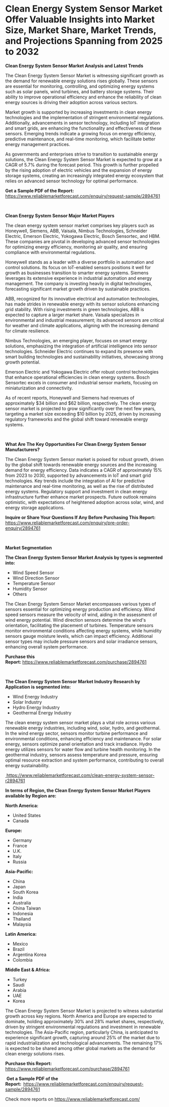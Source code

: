 <p><h1>Clean Energy System Sensor Market Offer Valuable Insights into Market Size, Market Share, Market Trends, and Projections Spanning from 2025 to 2032</h1></p><p><strong>Clean Energy System Sensor Market Analysis and Latest Trends</strong></p>
<p><p>The Clean Energy System Sensor Market is witnessing significant growth as the demand for renewable energy solutions rises globally. These sensors are essential for monitoring, controlling, and optimizing energy systems such as solar panels, wind turbines, and battery storage systems. Their ability to improve operational efficiency and enhance the reliability of clean energy sources is driving their adoption across various sectors.</p><p>Market growth is supported by increasing investments in clean energy technologies and the implementation of stringent environmental regulations. Additionally, advancements in sensor technology, including IoT integration and smart grids, are enhancing the functionality and effectiveness of these sensors. Emerging trends indicate a growing focus on energy efficiency, predictive maintenance, and real-time monitoring, which facilitate better energy management practices.</p><p>As governments and enterprises strive to transition to sustainable energy solutions, the Clean Energy System Sensor Market is expected to grow at a CAGR of 5.7% during the forecast period. This growth is further propelled by the rising adoption of electric vehicles and the expansion of energy storage systems, creating an increasingly integrated energy ecosystem that relies on advanced sensor technology for optimal performance.</p></p>
<p><strong>Get a Sample PDF of the Report:&nbsp;</strong> <a href="https://www.reliablemarketforecast.com/enquiry/request-sample/2894761?utm_campaign=2724&utm_medium=2&utm_source=Github&utm_content=ia&utm_term=15032025&utm_id=clean-energy-system-sensor">https://www.reliablemarketforecast.com/enquiry/request-sample/2894761</a></p>
<p>&nbsp;</p>
<p><strong>Clean Energy System Sensor Major Market Players</strong></p>
<p><p>The clean energy system sensor market comprises key players such as Honeywell, Siemens, ABB, Vaisala, Nimbus Technologies, Schneider Electric, Emerson Electric, Yokogawa Electric, Bosch Sensortec, and HBM. These companies are pivotal in developing advanced sensor technologies for optimizing energy efficiency, monitoring air quality, and ensuring compliance with environmental regulations.</p><p>Honeywell stands as a leader with a diverse portfolio in automation and control solutions. Its focus on IoT-enabled sensors positions it well for growth as businesses transition to smarter energy systems. Siemens leverages its extensive experience in industrial automation and energy management. The company is investing heavily in digital technologies, forecasting significant market growth driven by sustainable practices.</p><p>ABB, recognized for its innovative electrical and automation technologies, has made strides in renewable energy with its sensor solutions enhancing grid stability. With rising investments in green technologies, ABB is expected to capture a larger market share. Vaisala specializes in environmental and industrial measurement; its advanced sensors are critical for weather and climate applications, aligning with the increasing demand for climate resilience.</p><p>Nimbus Technologies, an emerging player, focuses on smart energy solutions, emphasizing the integration of artificial intelligence into sensor technologies. Schneider Electric continues to expand its presence with smart building technologies and sustainability initiatives, showcasing strong growth potential.</p><p>Emerson Electric and Yokogawa Electric offer robust control technologies that enhance operational efficiencies in clean energy systems. Bosch Sensortec excels in consumer and industrial sensor markets, focusing on miniaturization and connectivity.</p><p>As of recent reports, Honeywell and Siemens had revenues of approximately $34 billion and $62 billion, respectively. The clean energy sensor market is projected to grow significantly over the next few years, targeting a market size exceeding $10 billion by 2025, driven by increasing regulatory frameworks and the global shift toward renewable energy systems.</p></p>
<p>&nbsp;</p>
<p><strong>What Are The Key Opportunities For Clean Energy System Sensor Manufacturers?</strong></p>
<p><p>The Clean Energy System Sensor market is poised for robust growth, driven by the global shift towards renewable energy sources and the increasing demand for energy efficiency. Data indicates a CAGR of approximately 15% from 2023 to 2030, supported by advancements in IoT and smart grid technologies. Key trends include the integration of AI for predictive maintenance and real-time monitoring, as well as the rise of distributed energy systems. Regulatory support and investment in clean energy infrastructure further enhance market prospects. Future outlook remains optimistic, with expectations of heightened adoption across solar, wind, and energy storage applications.</p></p>
<p><strong>Inquire or Share Your Questions If Any Before Purchasing This Report:</strong> <a href="https://www.reliablemarketforecast.com/enquiry/pre-order-enquiry/2894761?utm_campaign=2724&utm_medium=2&utm_source=Github&utm_content=ia&utm_term=15032025&utm_id=clean-energy-system-sensor">https://www.reliablemarketforecast.com/enquiry/pre-order-enquiry/2894761</a></p>
<p>&nbsp;</p>
<p><strong>Market Segmentation</strong></p>
<p><strong>The Clean Energy System Sensor Market Analysis by types is segmented into:</strong></p>
<p><ul><li>Wind Speed Sensor</li><li>Wind Direction Sensor</li><li>Temperature Sensor</li><li>Humidity Sensor</li><li>Others</li></ul></p>
<p><p>The Clean Energy System Sensor Market encompasses various types of sensors essential for optimizing energy production and efficiency. Wind speed sensors measure the velocity of wind, aiding in the assessment of wind energy potential. Wind direction sensors determine the wind's orientation, facilitating the placement of turbines. Temperature sensors monitor environmental conditions affecting energy systems, while humidity sensors gauge moisture levels, which can impact efficiency. Additional sensor types may include pressure sensors and solar irradiance sensors, enhancing overall system performance.</p></p>
<p><strong>Purchase this Report:&nbsp;</strong><a href="https://www.reliablemarketforecast.com/purchase/2894761?utm_campaign=2724&utm_medium=2&utm_source=Github&utm_content=ia&utm_term=15032025&utm_id=clean-energy-system-sensor">https://www.reliablemarketforecast.com/purchase/2894761</a></p>
<p>&nbsp;</p>
<p><strong>The Clean Energy System Sensor Market Industry Research by Application is segmented into:</strong></p>
<p><ul><li>Wind Energy Industry</li><li>Solar Industry</li><li>Hydro Energy Industry</li><li>Geothermal Energy Industry</li></ul></p>
<p><p>The clean energy system sensor market plays a vital role across various renewable energy industries, including wind, solar, hydro, and geothermal. In the wind energy sector, sensors monitor turbine performance and environmental conditions, enhancing efficiency and maintenance. For solar energy, sensors optimize panel orientation and track irradiance. Hydro energy utilizes sensors for water flow and turbine health monitoring. In the geothermal industry, sensors assess temperature and pressure, ensuring optimal resource extraction and system performance, contributing to overall energy sustainability.</p></p>
<p><a href="https://www.reliablemarketforecast.com/clean-energy-system-sensor-r2894761?utm_campaign=2724&utm_medium=2&utm_source=Github&utm_content=ia&utm_term=15032025&utm_id=clean-energy-system-sensor">&nbsp;https://www.reliablemarketforecast.com/clean-energy-system-sensor-r2894761</a></p>
<p><strong>In terms of Region, the Clean Energy System Sensor Market Players available by Region are:</strong></p>
<p>
    <p> <strong> North America: </strong>
        <ul>
            <li>United States</li>
            <li>Canada</li>
        </ul>
        </p> 
    <p> <strong> Europe: </strong>
        <ul>
            <li>Germany</li>
            <li>France</li>
            <li>U.K.</li>
            <li>Italy</li>
            <li>Russia</li>
        </ul>
        </p> 
    <p> <strong> Asia-Pacific: </strong>
        <ul>
            <li>China</li>
            <li>Japan</li>
            <li>South Korea</li>
            <li>India</li>
            <li>Australia</li>
            <li>China Taiwan</li>
            <li>Indonesia</li>
            <li>Thailand</li>
            <li>Malaysia</li>
        </ul>
        </p> 
    <p> <strong> Latin America: </strong>
        <ul>
            <li>Mexico</li>
            <li>Brazil</li>
            <li>Argentina Korea</li>
            <li>Colombia</li>
        </ul>
        </p> 
    <p> <strong> Middle East & Africa: </strong>
        <ul>
            <li>Turkey</li>
            <li>Saudi</li>
            <li>Arabia</li>
            <li>UAE</li>
            <li>Korea</li>
        </ul>
    </p>
    </p>
<p><p>The Clean Energy System Sensor Market is projected to witness substantial growth across key regions. North America and Europe are expected to dominate, holding approximately 30% and 28% market shares, respectively, driven by stringent environmental regulations and investment in renewable technologies. The Asia-Pacific region, particularly China, is anticipated to experience significant growth, capturing around 25% of the market due to rapid industrialization and technological advancements. The remaining 17% is expected to be shared among other global markets as the demand for clean energy solutions rises.</p></p>
<p><strong>Purchase this Report: </strong><a href="https://www.reliablemarketforecast.com/purchase/2894761?utm_campaign=2724&utm_medium=2&utm_source=Github&utm_content=ia&utm_term=15032025&utm_id=clean-energy-system-sensor">https://www.reliablemarketforecast.com/purchase/2894761</a></p>
<p>&nbsp;<strong>Get a Sample PDF of the Report:&nbsp;&nbsp;</strong><a href="https://www.reliablemarketforecast.com/enquiry/request-sample/2894761?utm_campaign=2724&utm_medium=2&utm_source=Github&utm_content=ia&utm_term=15032025&utm_id=clean-energy-system-sensor">https://www.reliablemarketforecast.com/enquiry/request-sample/2894761</a></p>
<p><strong></strong></p>
<p>Check more reports on <a href="https://www.reliablemarketforecast.com/?utm_campaign=2724&utm_medium=2&utm_source=Github&utm_content=ia&utm_term=15032025&utm_id=clean-energy-system-sensor">https://www.reliablemarketforecast.com/</a></p>